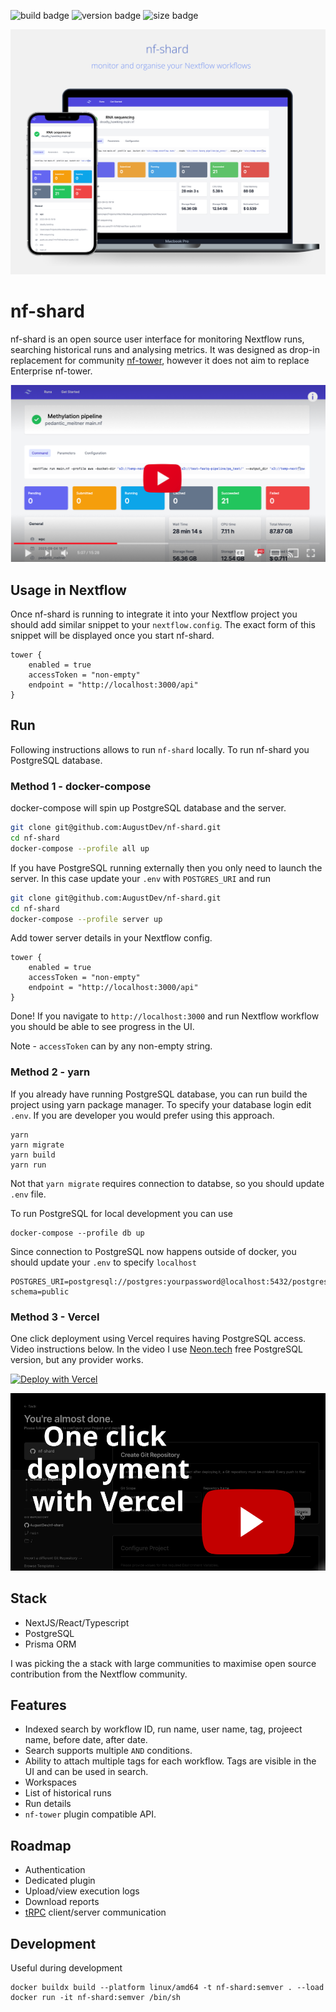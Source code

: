 ![build badge](https://github.com/AugustDev/nf-shard/actions/workflows/ci.yml/badge.svg)
![version badge](https://ghcr-badge.deta.dev/augustdev/nf-shard/latest_tag?color=%236d52f4&ignore=latest&label=version&trim=)
![size badge](https://ghcr-badge.deta.dev/augustdev/nf-shard/size?color=%23fa0092&tag=latest&label=image+size&trim=)

![nf-shard Logo](./assets/logo.png)

# nf-shard

nf-shard is an open source user interface for monitoring Nextflow runs, searching historical runs and analysing metrics. It was designed as drop-in replacement for community [nf-tower](https://github.com/seqeralabs/nf-tower), however it does not aim to replace Enterprise nf-tower.

[![Foo](./assets/play.png)](https://www.youtube.com/watch?v=Fzq9cqozwEU)

## Usage in Nextflow

Once nf-shard is running to integrate it into your Nextflow project you should add similar snippet to your `nextflow.config`. The exact form of this snippet will be displayed once you start nf-shard.

```nextflow
tower {
    enabled = true
    accessToken = "non-empty"
    endpoint = "http://localhost:3000/api"
}
```

## Run

Following instructions allows to run `nf-shard` locally. To run nf-shard you PostgreSQL database.

### Method 1 - docker-compose

docker-compose will spin up PostgreSQL database and the server.

```bash
git clone git@github.com:AugustDev/nf-shard.git
cd nf-shard
docker-compose --profile all up
```

If you have PostgreSQL running externally then you only need to launch the server. In this case update your `.env` with `POSTGRES_URI` and run

```bash
git clone git@github.com:AugustDev/nf-shard.git
cd nf-shard
docker-compose --profile server up
```

Add tower server details in your Nextflow config.

```nextflow
tower {
    enabled = true
    accessToken = "non-empty"
    endpoint = "http://localhost:3000/api"
}
```

Done! If you navigate to `http://localhost:3000` and run Nextflow workflow you should be able to see progress in the UI.

Note - `accessToken` can by any non-empty string.

### Method 2 - yarn

If you already have running PostgreSQL database, you can run build the project using yarn package manager. To specify your database login edit `.env`. If you are developer you would prefer using this approach.

```
yarn
yarn migrate
yarn build
yarn run
```

Not that `yarn migrate` requires connection to databse, so you should update `.env` file.

To run PostgreSQL for local development you can use

```
docker-compose --profile db up
```

Since connection to PostgreSQL now happens outside of docker, you should update your `.env` to specify `localhost`

```
POSTGRES_URI=postgresql://postgres:yourpassword@localhost:5432/postgres?schema=public
```

### Method 3 - Vercel

One click deployment using Vercel requires having PostgreSQL access. Video instructions below. In the video I use [Neon.tech](https://neon.tech/) free PostgreSQL version, but any provider works.

[![Deploy with Vercel](https://vercel.com/button)](https://vercel.com/new/clone?repository-url=https%3A%2F%2Fgithub.com%2FAugustDev%2Fnf-shard%2F&env=POSTGRES_URI&project-name=nf-shard&repository-name=nf-shard&demo-title=nf-shard&demo-description=Monitor%20Nextlfow%20pipelines.%20Group%20runs%20into%20workspaces&demo-url=https%3A%2F%2Fmain.d29s1tosoaghp.amplifyapp.com%2F&build-command=yarn%20generate%20%26%26%20yarn%20build%20%26%26%20npx%20prisma%20migrate%20deploy&output-directory=build)

[![Foo](./assets/vercel-deployment.png)](https://www.youtube.com/watch?v=luqc2vmKvKY)

## Stack

- NextJS/React/Typescript
- PostgreSQL
- Prisma ORM

I was picking the a stack with large communities to maximise open source contribution from the Nextflow community.

## Features

- Indexed search by workflow ID, run name, user name, tag, projeect name, before date, after date.
- Search supports multiple `AND` conditions.
- Ability to attach multiple tags for each workflow. Tags are visible in the UI and can be used in search.
- Workspaces
- List of historical runs
- Run details
- `nf-tower` plugin compatible API.

## Roadmap

- Authentication
- Dedicated plugin
- Upload/view execution logs
- Download reports
- [tRPC](https://trpc.io/) client/server communication

## Development

Useful during development

```
docker buildx build --platform linux/amd64 -t nf-shard:semver . --load
docker run -it nf-shard:semver /bin/sh
```
